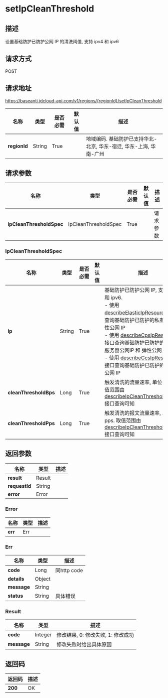 # setIpCleanThreshold


## 描述
设置基础防护已防护公网 IP 的清洗阈值, 支持 ipv4 和 ipv6

## 请求方式
POST

## 请求地址
https://baseanti.jdcloud-api.com/v1/regions/{regionId}/setIpCleanThreshold

|名称|类型|是否必需|默认值|描述|
|---|---|---|---|---|
|**regionId**|String|True| |地域编码. 基础防护已支持华北-北京, 华东-宿迁, 华东-上海, 华南-广州|

## 请求参数
|名称|类型|是否必需|默认值|描述|
|---|---|---|---|---|
|**ipCleanThresholdSpec**|IpCleanThresholdSpec|True| |请求参数|

### IpCleanThresholdSpec
|名称|类型|是否必需|默认值|描述|
|---|---|---|---|---|
|**ip**|String|True| |基础防护已防护公网 IP, 支持 ipv4 和 ipv6. <br>- 使用 <a href='http://docs.jdcloud.com/anti-ddos-basic/api/describeelasticipresources'>describeElasticIpResources</a> 接口查询基础防护已防护的私有网络弹性公网 IP<br>- 使用 <a href='http://docs.jdcloud.com/anti-ddos-basic/api/describecpsipresources'>describeCpsIpResources</a> 接口查询基础防护已防护的云物理服务器公网IP 和 弹性公网 IP<br>- 使用 <a href='http://docs.jdcloud.com/anti-ddos-basic/api/describeccsipresources'>describeCcsIpResources</a> 接口查询基础防护已防护的托管区公网 IP|
|**cleanThresholdBps**|Long|True| |触发清洗的流量速率, 单位 bps. 取值范围由 <a href='http://docs.jdcloud.com/anti-ddos-basic/api/describeipcleanthresholdrange'>describeIpCleanThresholdRange</a> 接口查询可知|
|**cleanThresholdPps**|Long|True| |触发清洗的报文流量速率, 单位 pps. 取值范围由 <a href='http://docs.jdcloud.com/anti-ddos-basic/api/describeipcleanthresholdrange'>describeIpCleanThresholdRange</a> 接口查询可知|

## 返回参数
|名称|类型|描述|
|---|---|---|
|**result**|Result| |
|**requestId**|String| |
|**error**|Error| |

### Error
|名称|类型|描述|
|---|---|---|
|**err**|Err| |
### Err
|名称|类型|描述|
|---|---|---|
|**code**|Long|同http code|
|**details**|Object| |
|**message**|String| |
|**status**|String|具体错误|
### Result
|名称|类型|描述|
|---|---|---|
|**code**|Integer|修改结果, 0: 修改失败, 1: 修改成功|
|**message**|String|修改失败时给出具体原因|

## 返回码
|返回码|描述|
|---|---|
|**200**|OK|
